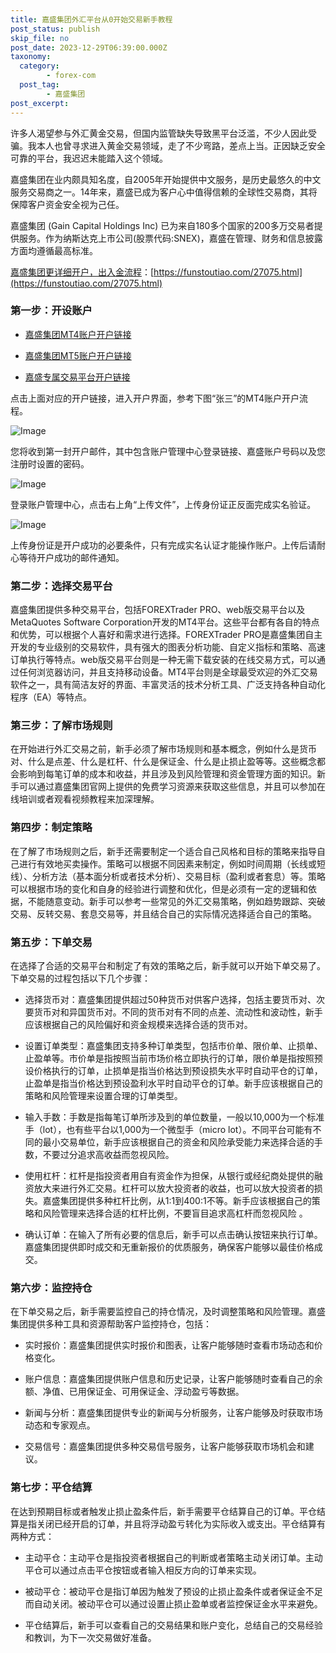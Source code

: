 ```yaml
---
title: 嘉盛集团外汇平台从0开始交易新手教程
post_status: publish
skip_file: no
post_date: 2023-12-29T06:39:00.000Z
taxonomy:
  category:
        - forex-com
  post_tag:
        - 嘉盛集团
post_excerpt: 
---
```

许多人渴望参与外汇黄金交易，但国内监管缺失导致黑平台泛滥，不少人因此受骗。我本人也曾寻求进入黄金交易领域，走了不少弯路，差点上当。正因缺乏安全可靠的平台，我迟迟未能踏入这个领域。

嘉盛集团在业内颇具知名度，自2005年开始提供中文服务，是历史最悠久的中文服务交易商之一。14年来，嘉盛已成为客户心中值得信赖的全球性交易商，其将保障客户资金安全视为己任。

嘉盛集团 (Gain Capital Holdings Inc) 已为来自180多个国家的200多万交易者提供服务。作为纳斯达克上市公司(股票代码:SNEX)，嘉盛在管理、财务和信息披露方面均遵循最高标准。

[嘉盛集团更详细开户，出入金流程](https://funstoutiao.com/27075.html)：[https://funstoutiao.com/27075.html](https://funstoutiao.com/27075.html)

### 第一步：开设账户

* [嘉盛集团MT4账户开户链接](https://s.ssgg.net/jsmt4)

* [嘉盛集团MT5账户开户链接](https://s.ssgg.net/jsmt5)

* [嘉盛专属交易平台开户链接](https://s.ssgg.net/js)

点击上面对应的开户链接，进入开户界面，参考下图“张三”的MT4账户开户流程。

![Image](https://prod-files-secure.s3.us-west-2.amazonaws.com/39ed1227-6d7d-4570-be36-9ccd4a2c4241/7a167aea-686b-400d-af59-4e18eb607a40/640.png?X-Amz-Algorithm=AWS4-HMAC-SHA256&X-Amz-Content-Sha256=UNSIGNED-PAYLOAD&X-Amz-Credential=ASIAZI2LB466YPUSUIM2%2F20251101%2Fus-west-2%2Fs3%2Faws4_request&X-Amz-Date=20251101T161310Z&X-Amz-Expires=3600&X-Amz-Security-Token=IQoJb3JpZ2luX2VjEGgaCXVzLXdlc3QtMiJHMEUCIQDLwI2lOSgFam0XoAveCD6y5mnkM2F%2B6bL3YNKMxP6NeAIgEADaxxAeO6BBUWePxHpLt%2FXoxmgq0UQ%2FpdCjuAo%2BAzQq%2FwMIMRAAGgw2Mzc0MjMxODM4MDUiDHwSSPosdYoxA01OtCrcA2scklDQfkxm9TkBMPthJg6UTXp4a6E8XNuA0d0vjehSQssiUgi%2BgiYWHYUVcVyDqwOsdYqB%2BitjlByM5lazaIE0RDilbbbBKjoZ9MISN%2B671ih%2BQaK1weQGXgfvzuZ37pnGLL0OpRA0Mif54rv6e%2B9jeYqVwjOMbMg1sppGCR%2Flq6hUOHIaq2jjjpqs87EnWS4q9tORjQRuQoMNmnaIxQRFF%2Fm6YGmoneeMehov%2FQEzr1caeUMiOPYPSakTmQvM%2BgNBrp8lMnH6e2x58lTk0znprtWLW%2FBRB7pATQnvOuZWu%2Bd9syKJC58yjCWELRu2TQfCgRjW2VkJbduuTUpCeAgZUwVSoDV7dAV%2FtIIU8Ybcp%2BigSc9rrL3zrQuhsiYv9GRFG2ZMYgwEfmuqCm9DB%2BcvsmeocTZNH2x3436PYco3CedJ9SDxEp599UHKqBLEglpXXV%2BB84gh%2FJJS7rKmxtkg2TS%2BTj0l5897ZDI9z36NFCX0DaIRbGB7MRM2AJMHYWoUtiDP2AVcCui%2BQ%2F2aiJezj2zsBvfTuM90lMgziz4tJYXEalebCxXuLPNc4a2nDnjmtW9SV%2FgIpU7rbtGufBfmAqZnrVhOwWc8T6YhrCQWTgOG17tqRljzBlr9MK3QmMgGOqUBq6hKo1RKmGpJlM93ff31Ag4faY8j3%2Fdem2EMQJ%2FkjPZ42qBJgFWWGLos3Osp3I0LpAG1WQK3Ocj5X48eBNeC8rPu9xJYJ7KnBKjrhJMtTAUUo0vvhdoSbXOwkUfGosEN9yENgbij0JF3c4aDgSoUkUmPmFJhklYCpM3u%2BDzhZmktKm8YBr%2BY%2Blu1gF8NOMAeVbbxEttv%2FiLAxqIp4gwAWzqtdiRz&X-Amz-Signature=0eb2dec0f2b0ae7b38c1cf29fcd4f20f51ce43c4154fc6c1a1a68b24ceed5512&X-Amz-SignedHeaders=host&x-amz-checksum-mode=ENABLED&x-id=GetObject)

您将收到第一封开户邮件，其中包含账户管理中心登录链接、嘉盛账户号码以及您注册时设置的密码。

![Image](https://prod-files-secure.s3.us-west-2.amazonaws.com/39ed1227-6d7d-4570-be36-9ccd4a2c4241/eaa1c6b3-2877-4284-a0e1-530e222c27fb/image.png?X-Amz-Algorithm=AWS4-HMAC-SHA256&X-Amz-Content-Sha256=UNSIGNED-PAYLOAD&X-Amz-Credential=ASIAZI2LB466YPUSUIM2%2F20251101%2Fus-west-2%2Fs3%2Faws4_request&X-Amz-Date=20251101T161310Z&X-Amz-Expires=3600&X-Amz-Security-Token=IQoJb3JpZ2luX2VjEGgaCXVzLXdlc3QtMiJHMEUCIQDLwI2lOSgFam0XoAveCD6y5mnkM2F%2B6bL3YNKMxP6NeAIgEADaxxAeO6BBUWePxHpLt%2FXoxmgq0UQ%2FpdCjuAo%2BAzQq%2FwMIMRAAGgw2Mzc0MjMxODM4MDUiDHwSSPosdYoxA01OtCrcA2scklDQfkxm9TkBMPthJg6UTXp4a6E8XNuA0d0vjehSQssiUgi%2BgiYWHYUVcVyDqwOsdYqB%2BitjlByM5lazaIE0RDilbbbBKjoZ9MISN%2B671ih%2BQaK1weQGXgfvzuZ37pnGLL0OpRA0Mif54rv6e%2B9jeYqVwjOMbMg1sppGCR%2Flq6hUOHIaq2jjjpqs87EnWS4q9tORjQRuQoMNmnaIxQRFF%2Fm6YGmoneeMehov%2FQEzr1caeUMiOPYPSakTmQvM%2BgNBrp8lMnH6e2x58lTk0znprtWLW%2FBRB7pATQnvOuZWu%2Bd9syKJC58yjCWELRu2TQfCgRjW2VkJbduuTUpCeAgZUwVSoDV7dAV%2FtIIU8Ybcp%2BigSc9rrL3zrQuhsiYv9GRFG2ZMYgwEfmuqCm9DB%2BcvsmeocTZNH2x3436PYco3CedJ9SDxEp599UHKqBLEglpXXV%2BB84gh%2FJJS7rKmxtkg2TS%2BTj0l5897ZDI9z36NFCX0DaIRbGB7MRM2AJMHYWoUtiDP2AVcCui%2BQ%2F2aiJezj2zsBvfTuM90lMgziz4tJYXEalebCxXuLPNc4a2nDnjmtW9SV%2FgIpU7rbtGufBfmAqZnrVhOwWc8T6YhrCQWTgOG17tqRljzBlr9MK3QmMgGOqUBq6hKo1RKmGpJlM93ff31Ag4faY8j3%2Fdem2EMQJ%2FkjPZ42qBJgFWWGLos3Osp3I0LpAG1WQK3Ocj5X48eBNeC8rPu9xJYJ7KnBKjrhJMtTAUUo0vvhdoSbXOwkUfGosEN9yENgbij0JF3c4aDgSoUkUmPmFJhklYCpM3u%2BDzhZmktKm8YBr%2BY%2Blu1gF8NOMAeVbbxEttv%2FiLAxqIp4gwAWzqtdiRz&X-Amz-Signature=c3937ef66e0a9714acb4a19d80f69ce71af0bff4f98c27497e661683c3fd580b&X-Amz-SignedHeaders=host&x-amz-checksum-mode=ENABLED&x-id=GetObject)

登录账户管理中心，点击右上角“上传文件”，上传身份证正反面完成实名验证。

![Image](https://prod-files-secure.s3.us-west-2.amazonaws.com/39ed1227-6d7d-4570-be36-9ccd4a2c4241/54090639-09fc-46b4-a135-e0289f707147/image.png?X-Amz-Algorithm=AWS4-HMAC-SHA256&X-Amz-Content-Sha256=UNSIGNED-PAYLOAD&X-Amz-Credential=ASIAZI2LB466YPUSUIM2%2F20251101%2Fus-west-2%2Fs3%2Faws4_request&X-Amz-Date=20251101T161310Z&X-Amz-Expires=3600&X-Amz-Security-Token=IQoJb3JpZ2luX2VjEGgaCXVzLXdlc3QtMiJHMEUCIQDLwI2lOSgFam0XoAveCD6y5mnkM2F%2B6bL3YNKMxP6NeAIgEADaxxAeO6BBUWePxHpLt%2FXoxmgq0UQ%2FpdCjuAo%2BAzQq%2FwMIMRAAGgw2Mzc0MjMxODM4MDUiDHwSSPosdYoxA01OtCrcA2scklDQfkxm9TkBMPthJg6UTXp4a6E8XNuA0d0vjehSQssiUgi%2BgiYWHYUVcVyDqwOsdYqB%2BitjlByM5lazaIE0RDilbbbBKjoZ9MISN%2B671ih%2BQaK1weQGXgfvzuZ37pnGLL0OpRA0Mif54rv6e%2B9jeYqVwjOMbMg1sppGCR%2Flq6hUOHIaq2jjjpqs87EnWS4q9tORjQRuQoMNmnaIxQRFF%2Fm6YGmoneeMehov%2FQEzr1caeUMiOPYPSakTmQvM%2BgNBrp8lMnH6e2x58lTk0znprtWLW%2FBRB7pATQnvOuZWu%2Bd9syKJC58yjCWELRu2TQfCgRjW2VkJbduuTUpCeAgZUwVSoDV7dAV%2FtIIU8Ybcp%2BigSc9rrL3zrQuhsiYv9GRFG2ZMYgwEfmuqCm9DB%2BcvsmeocTZNH2x3436PYco3CedJ9SDxEp599UHKqBLEglpXXV%2BB84gh%2FJJS7rKmxtkg2TS%2BTj0l5897ZDI9z36NFCX0DaIRbGB7MRM2AJMHYWoUtiDP2AVcCui%2BQ%2F2aiJezj2zsBvfTuM90lMgziz4tJYXEalebCxXuLPNc4a2nDnjmtW9SV%2FgIpU7rbtGufBfmAqZnrVhOwWc8T6YhrCQWTgOG17tqRljzBlr9MK3QmMgGOqUBq6hKo1RKmGpJlM93ff31Ag4faY8j3%2Fdem2EMQJ%2FkjPZ42qBJgFWWGLos3Osp3I0LpAG1WQK3Ocj5X48eBNeC8rPu9xJYJ7KnBKjrhJMtTAUUo0vvhdoSbXOwkUfGosEN9yENgbij0JF3c4aDgSoUkUmPmFJhklYCpM3u%2BDzhZmktKm8YBr%2BY%2Blu1gF8NOMAeVbbxEttv%2FiLAxqIp4gwAWzqtdiRz&X-Amz-Signature=f11e0e0f38e24438fc81a647f2f627f234d65bc57f600dd0904c0aad9b4fc98e&X-Amz-SignedHeaders=host&x-amz-checksum-mode=ENABLED&x-id=GetObject)

上传身份证是开户成功的必要条件，只有完成实名认证才能操作账户。上传后请耐心等待开户成功的邮件通知。

### 第二步：选择交易平台

嘉盛集团提供多种交易平台，包括FOREXTrader PRO、web版交易平台以及MetaQuotes Software Corporation开发的MT4平台。这些平台都有各自的特点和优势，可以根据个人喜好和需求进行选择。FOREXTrader PRO是嘉盛集团自主开发的专业级别的交易软件，具有强大的图表分析功能、自定义指标和策略、高速订单执行等特点。web版交易平台则是一种无需下载安装的在线交易方式，可以通过任何浏览器访问，并且支持移动设备。MT4平台则是全球最受欢迎的外汇交易软件之一，具有简洁友好的界面、丰富灵活的技术分析工具、广泛支持各种自动化程序（EA）等特点。

### 第三步：了解市场规则

在开始进行外汇交易之前，新手必须了解市场规则和基本概念，例如什么是货币对、什么是点差、什么是杠杆、什么是保证金、什么是止损止盈等等。这些概念都会影响到每笔订单的成本和收益，并且涉及到风险管理和资金管理方面的知识。新手可以通过嘉盛集团官网上提供的免费学习资源来获取这些信息，并且可以参加在线培训或者观看视频教程来加深理解。

### 第四步：制定策略

在了解了市场规则之后，新手还需要制定一个适合自己风格和目标的策略来指导自己进行有效地买卖操作。策略可以根据不同因素来制定，例如时间周期（长线或短线）、分析方法（基本面分析或者技术分析）、交易目标（盈利或者套息）等。策略可以根据市场的变化和自身的经验进行调整和优化，但是必须有一定的逻辑和依据，不能随意变动。新手可以参考一些常见的外汇交易策略，例如趋势跟踪、突破交易、反转交易、套息交易等，并且结合自己的实际情况选择适合自己的策略。

### 第五步：下单交易

在选择了合适的交易平台和制定了有效的策略之后，新手就可以开始下单交易了。下单交易的过程包括以下几个步骤：

* 选择货币对：嘉盛集团提供超过50种货币对供客户选择，包括主要货币对、次要货币对和异国货币对。不同的货币对有不同的点差、流动性和波动性，新手应该根据自己的风险偏好和资金规模来选择合适的货币对。

* 设置订单类型：嘉盛集团支持多种订单类型，包括市价单、限价单、止损单、止盈单等。市价单是指按照当前市场价格立即执行的订单，限价单是指按照预设价格执行的订单，止损单是指当价格达到预设损失水平时自动平仓的订单，止盈单是指当价格达到预设盈利水平时自动平仓的订单。新手应该根据自己的策略和风险管理来设置合理的订单类型。

* 输入手数：手数是指每笔订单所涉及到的单位数量，一般以10,000为一个标准手（lot），也有些平台以1,000为一个微型手（micro lot）。不同平台可能有不同的最小交易单位，新手应该根据自己的资金和风险承受能力来选择合适的手数，不要过分追求高收益而忽视风险。

* 使用杠杆：杠杆是指投资者用自有资金作为担保，从银行或经纪商处提供的融资放大来进行外汇交易。杠杆可以放大投资者的收益，也可以放大投资者的损失。嘉盛集团提供多种杠杆比例，从1:1到400:1不等。新手应该根据自己的策略和风险管理来选择合适的杠杆比例，不要盲目追求高杠杆而忽视风险 。

* 确认订单：在输入了所有必要的信息后，新手可以点击确认按钮来执行订单。嘉盛集团提供即时成交和无重新报价的优质服务，确保客户能够以最佳价格成交。

### 第六步：监控持仓

在下单交易之后，新手需要监控自己的持仓情况，及时调整策略和风险管理。嘉盛集团提供多种工具和资源帮助客户监控持仓，包括：

* 实时报价：嘉盛集团提供实时报价和图表，让客户能够随时查看市场动态和价格变化。

* 账户信息：嘉盛集团提供账户信息和历史记录，让客户能够随时查看自己的余额、净值、已用保证金、可用保证金、浮动盈亏等数据。

* 新闻与分析：嘉盛集团提供专业的新闻与分析服务，让客户能够及时获取市场动态和专家观点。

* 交易信号：嘉盛集团提供多种交易信号服务，让客户能够获取市场机会和建议。

### 第七步：平仓结算

在达到预期目标或者触发止损止盈条件后，新手需要平仓结算自己的订单。平仓结算是指关闭已经开启的订单，并且将浮动盈亏转化为实际收入或支出。平仓结算有两种方式：

* 主动平仓：主动平仓是指投资者根据自己的判断或者策略主动关闭订单。主动平仓可以通过点击平仓按钮或者输入相反方向的订单来实现。

* 被动平仓：被动平仓是指订单因为触发了预设的止损止盈条件或者保证金不足而自动关闭。被动平仓可以通过设置止损止盈单或者监控保证金水平来避免。

* 平仓结算后，新手可以查看自己的交易结果和账户变化，总结自己的交易经验和教训，为下一次交易做好准备。